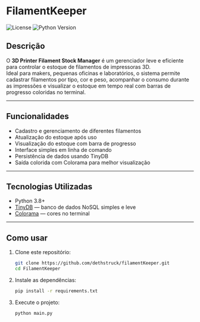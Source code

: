 # FilamentKeeper

![License](https://img.shields.io/badge/license-MIT-green)
![Python Version](https://img.shields.io/badge/python-3.8%2B-blue)

## Descrição

O **3D Printer Filament Stock Manager** é um gerenciador leve e eficiente para controlar o estoque de filamentos de impressoras 3D.  
Ideal para makers, pequenas oficinas e laboratórios, o sistema permite cadastrar filamentos por tipo, cor e peso, acompanhar o consumo durante as impressões e visualizar o estoque em tempo real com barras de progresso coloridas no terminal.

---

## Funcionalidades

- Cadastro e gerenciamento de diferentes filamentos  
- Atualização do estoque após uso  
- Visualização do estoque com barra de progresso  
- Interface simples em linha de comando  
- Persistência de dados usando TinyDB  
- Saída colorida com Colorama para melhor visualização  

---

## Tecnologias Utilizadas

- Python 3.8+  
- [TinyDB](https://tinydb.readthedocs.io/en/latest/) — banco de dados NoSQL simples e leve  
- [Colorama](https://pypi.org/project/colorama/) — cores no terminal  

---

## Como usar

1. Clone este repositório:  
   ```bash
   git clone https://github.com/dethstruck/filamentKeeper.git
   cd FilamentKeeper
   ```
2. Instale as dependências:
   ```bash  
   pip install -r requirements.txt
   ```
3. Execute o projeto:
   ```
   python main.py
   ```

